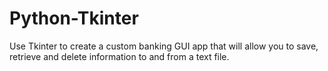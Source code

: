 # Python-Tkinter
Use Tkinter to create a custom banking GUI app that will allow you to save, retrieve and delete information to and from a text file. 
